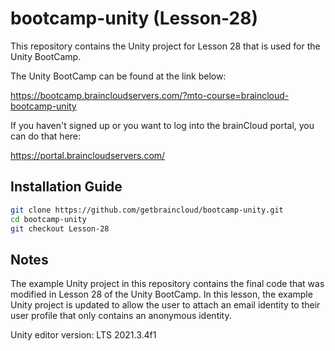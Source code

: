 # bootcamp-unity (Lesson-28)

This repository contains the Unity project for Lesson 28 that is used for the Unity BootCamp.

The Unity BootCamp can be found at the link below:

https://bootcamp.braincloudservers.com/?mto-course=braincloud-bootcamp-unity


If you haven't signed up or you want to log into the brainCloud portal, you can do that here:

https://portal.braincloudservers.com/


## Installation Guide

```bash
git clone https://github.com/getbraincloud/bootcamp-unity.git
cd bootcamp-unity
git checkout Lesson-28
```

## Notes

The example Unity project in this repository contains the final code that was modified in Lesson 28 of the Unity BootCamp. In this lesson, the example Unity project is updated to allow the user to attach an email identity to their user profile that only contains an anonymous identity.

Unity editor version: LTS 2021.3.4f1
